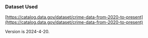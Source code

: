 

### Dataset Used

[https://catalog.data.gov/dataset/crime-data-from-2020-to-present](https://catalog.data.gov/dataset/crime-data-from-2020-to-present)

Version is 2024-4-20.